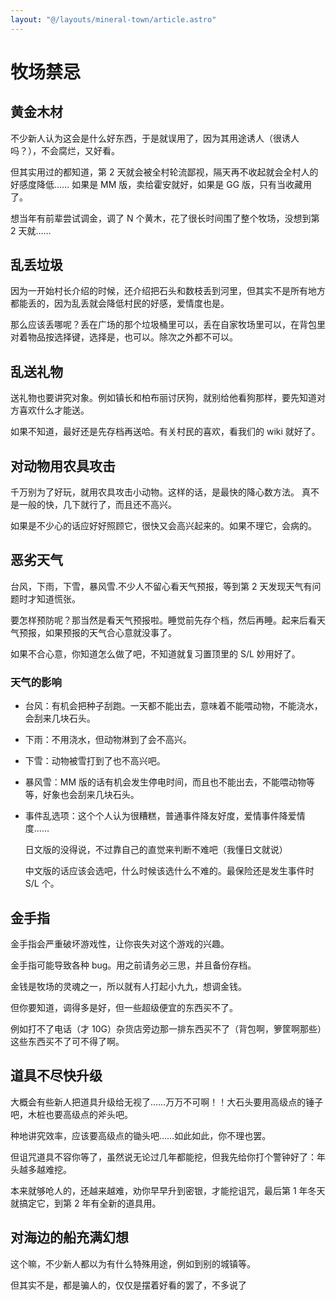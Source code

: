 ```yaml
---
layout: "@/layouts/mineral-town/article.astro"
---
```


# 牧场禁忌

## 黄金木材

不少新人认为这会是什么好东西，于是就误用了，因为其用途诱人（很诱人吗？），不会腐烂，又好看。

但其实用过的都知道，第 2 天就会被全村轮流鄙视，隔天再不收起就会全村人的好感度降低……
如果是 MM 版，卖给霍安就好，如果是 GG 版，只有当收藏用了。

想当年有前辈尝试调金，调了 N 个黄木，花了很长时间围了整个牧场，没想到第 2 天就……

## 乱丢垃圾

因为一开始村长介绍的时候，还介绍把石头和数枝丢到河里，但其实不是所有地方都能丢的，因为乱丢就会降低村民的好感，爱情度也是。

那么应该丢哪呢？丢在广场的那个垃圾桶里可以，丢在自家牧场里可以，在背包里对着物品按选择键，选择是，也可以。除次之外都不可以。

## 乱送礼物

送礼物也要讲究对象。例如镇长和柏布丽讨厌狗，就别给他看狗那样，要先知道对方喜欢什么才能送。

如果不知道，最好还是先存档再送哈。有关村民的喜欢，看我们的 wiki 就好了。

## 对动物用农具攻击

千万别为了好玩，就用农具攻击小动物。这样的话，是最快的降心数方法。 真不是一般的快，几下就行了，而且还不高兴。

如果是不少心的话应好好照顾它，很快又会高兴起来的。如果不理它，会病的。

## 恶劣天气

台风，下雨，下雪，暴风雪.不少人不留心看天气预报，等到第 2 天发现天气有问题时才知道慌张。

要怎样预防呢？那当然是看天气预报啦。睡觉前先存个档，然后再睡。起来后看天气预报，如果预报的天气合心意就没事了。

如果不合心意，你知道怎么做了吧，不知道就复习置顶里的 S/L 妙用好了。

### 天气的影响

- 台风：有机会把种子刮跑。一天都不能出去，意味着不能喂动物，不能浇水，会刮来几块石头。
- 下雨：不用浇水，但动物淋到了会不高兴。
- 下雪：动物被雪打到了也不高兴吧。
- 暴风雪：MM 版的话有机会发生停电时间，而且也不能出去，不能喂动物等等，好象也会刮来几块石头。
- 事件乱选项：这个个人认为很糟糕，普通事件降友好度，爱情事件降爱情度……

  日文版的没得说，不过靠自己的直觉来判断不难吧（我懂日文就说）

  中文版的话应该会选吧，什么时候该选什么不难的。最保险还是发生事件时 S/L 个。

## 金手指

金手指会严重破坏游戏性，让你丧失对这个游戏的兴趣。

金手指可能导致各种 bug。用之前请务必三思，并且备份存档。

金钱是牧场的灵魂之一，所以就有人打起小九九，想调金钱。

但你要知道，调得多是好，但一些超级便宜的东西买不了。

例如打不了电话（才 10G）杂货店旁边那一排东西买不了（背包啊，箩筐啊那些）这些东西买不了可不得了啊。

## 道具不尽快升级

大概会有些新人把道具升级给无视了……万万不可啊！！大石头要用高级点的锤子吧，木桩也要高级点的斧头吧。

种地讲究效率，应该要高级点的锄头吧……如此如此，你不理也罢。

但诅咒道具不容你等了，虽然说无论过几年都能挖，但我先给你打个警钟好了：年头越多越难挖。

本来就够呛人的，还越来越难，劝你早早升到密银，才能挖诅咒，最后第 1 年冬天就搞定它，到第 2 年有全新的道具用。

## 对海边的船充满幻想

这个嘛，不少新人都以为有什么特殊用途，例如到别的城镇等。

但其实不是，都是骗人的，仅仅是摆着好看的罢了，不多说了
